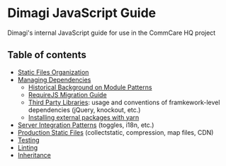 # Dimagi JavaScript Guide

Dimagi's internal JavaScript guide for use in the CommCare HQ project


## Table of contents

- [Static Files Organization](./code-organization.md)
- [Managing Dependencies](./dependencies.md)
   - [Historical Background on Module Patterns](./module_history.md)
   - [RequireJS Migration Guide](./migrating.md)
   - [Third Party Libraries](./libraries.md): usage and conventions of framkework-level dependencies (jQuery, knockout, etc.)
   - [Installing external packages with yarn](./external-packages.md)
- [Server Integration Patterns](./integration-patterns.md) (toggles, i18n, etc.)
- [Production Static Files](./static-files.md) (collectstatic, compression, map files, CDN)
- [Testing](./testing.md)
- [Linting](./linting.md)
- [Inheritance](./inheritance.md)
